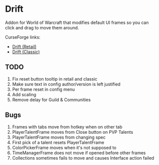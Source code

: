# Drift
Addon for World of Warcraft that modifies default UI frames so you can click and drag to move them around.

CurseForge links:
 * [Drift (Retail)](https://www.curseforge.com/wow/addons/drift)
 * [Drift (Classic)](https://www.curseforge.com/wow/addons/driftclassic)

## TODO
1. Fix reset button tooltip in retail and classic
1. Make sure text in config author/version is left justified
1. Per frame reset in config menu
1. Add scaling
1. Remove delay for Guild & Communities

## Bugs
1. Frames with tabs move from hotkey when on other tab
1. PlayerTalentFrame moves from Close button on PVP Talents
1. PlayerTalentFrame moves from changing spec
1. First pick of a talent resets PlayerTalentFrame
1. ColorPickerFrame moves when it's not supposed to
1. TimeManagerFrame does not move if opened before other frames
1. Collections sometimes fails to move and causes Interface action failed
